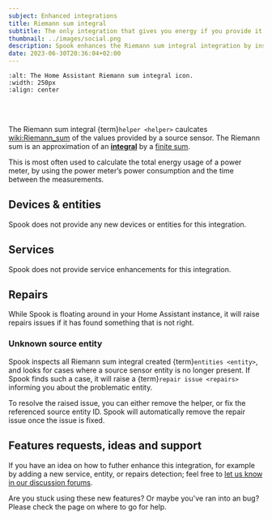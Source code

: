 ```yaml
---
subject: Enhanced integrations
title: Riemann sum integral
subtitle: The only integration that gives you energy if you provide it power.
thumbnail: ../images/social.png
description: Spook enhances the Riemann sum integral integration by inspecting it for missing source entities.
date: 2023-06-30T20:36:04+02:00
---
```


```{image} https://brands.home-assistant.io/integration/logo.png
:alt: The Home Assistant Riemann sum integral icon.
:width: 250px
:align: center
```

<br><br>

The Riemann sum integral {term}`helper <helper>` caulcates <wiki:Riemann_sum> of the values provided by a source sensor. The Riemann sum is an approximation of an **[integral](wiki:Integral)** by a [finite sum](wiki:Summation).

This is most often used to calculate the total energy usage of a power meter, by using the power meter’s power consumption and the time between the measurements.

## Devices & entities

Spook does not provide any new devices or entities for this integration.

## Services

Spook does not provide service enhancements for this integration.

## Repairs

While Spook is floating around in your Home Assistant instance, it will raise repairs issues if it has found something that is not right.

### Unknown source entity

Spook inspects all Riemann sum integral created {term}`entities <entity>`, and looks for cases where a source sensor entity is no longer present. If Spook finds such a case, it will raise a {term}`repair issue <repairs>` informing you about the problematic entity.

To resolve the raised issue, you can either remove the helper, or fix the referenced source entity ID. Spook will automatically remove the repair issue once the issue is fixed.

## Features requests, ideas and support

If you have an idea on how to futher enhance this integration, for example by adding a new service, entity, or repairs detection; feel free to [let us know in our discussion forums](https://github.com/frenck/spook/discussions).

Are you stuck using these new features? Or maybe you've ran into an bug? Please check the [](../support) page on where to go for help.
